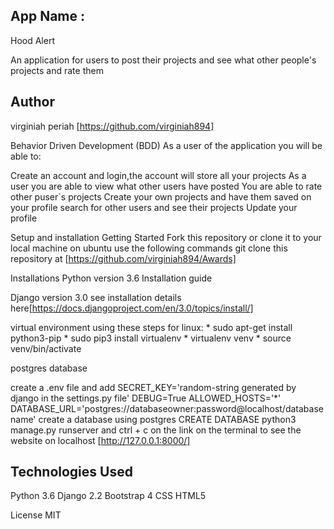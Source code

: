 ## App Name :
Hood Alert

An application for users to post their projects and see what other people's projects and rate them
## Author
virginiah periah [https://github.com/virginiah894]

Behavior Driven Development (BDD)
As a user of the application you will be able to:

Create an account and login,the account will store all your projects As a user you are able to view what other users have posted You are able to rate other puser`s projects Create your own projects and have them saved on your profile search for other users and see their projects Update your profile

Setup and installation
Getting Started Fork this repository or clone it to your local machine on ubuntu use the following commands git clone this repository at [https://github.com/virginiah894/Awards]

Installations
Python version 3.6 Installation guide

Django version 3.0 see installation details here[https://docs.djangoproject.com/en/3.0/topics/install/]

virtual environment using these steps for linux: * sudo apt-get install python3-pip * sudo pip3 install virtualenv * virtualenv venv * source venv/bin/activate

postgres database

create a .env file and add SECRET_KEY='random-string generated by django in the settings.py file' DEBUG=True ALLOWED_HOSTS='*' DATABASE_URL='postgres://databaseowner:password@localhost/databasename' create a database using postgres CREATE DATABASE python3 manage.py runserver and ctrl + c on the link on the terminal to see the website on localhost [http://127.0.0.1:8000/]

## Technologies Used
Python 3.6 
Django 2.2 
Bootstrap 4
CSS
HTML5

License
MIT